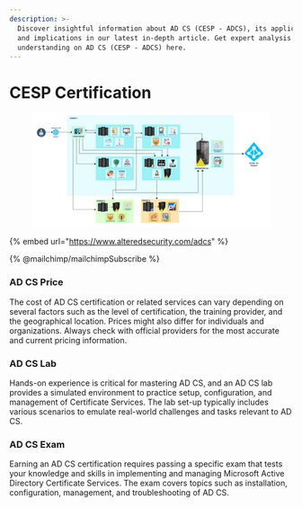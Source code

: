```yaml
---
description: >-
  Discover insightful information about AD CS (CESP - ADCS), its applications,
  and implications in our latest in-depth article. Get expert analysis and
  understanding on AD CS (CESP - ADCS) here.
---
```


# CESP Certification

<figure><img src=".gitbook/assets/ADCS-Diagram-transperent-BG-min.webp" alt=""><figcaption></figcaption></figure>

{% embed url="https://www.alteredsecurity.com/adcs" %}

{% @mailchimp/mailchimpSubscribe %}

### **AD CS Price**

The cost of AD CS certification or related services can vary depending on several factors such as the level of certification, the training provider, and the geographical location. Prices might also differ for individuals and organizations. Always check with official providers for the most accurate and current pricing information.

### **AD CS Lab**

Hands-on experience is critical for mastering AD CS, and an AD CS lab provides a simulated environment to practice setup, configuration, and management of Certificate Services. The lab set-up typically includes various scenarios to emulate real-world challenges and tasks relevant to AD CS.

### **AD CS Exam**

Earning an AD CS certification requires passing a specific exam that tests your knowledge and skills in implementing and managing Microsoft Active Directory Certificate Services. The exam covers topics such as installation, configuration, management, and troubleshooting of AD CS.

